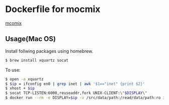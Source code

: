 # Dockerfile for mocmix

[mcomix](https://sourceforge.net/projects/mcomix/)

## Usage(Mac OS)

Install follwing packages using homebrew.

```bash
$ brew install xquartz socat
```

To use:

```bash
$ open -a xquartz
$ $ip = ifconfig en0 | grep inet | awk '$1=="inet" {print $2}'
$ xhost + $ip
$ socat TCP-LISTEN:6000,reuseaddr,fork UNIX-CLIENT:\"$DISPLAY\"
$ docker run --rm -e DISPLAY=$ip -v /src/data/path:/read/data/path:ro iimuz/mcomix
```

